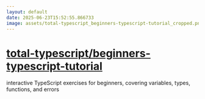 ```yaml
---
layout: default
date: 2025-06-23T15:52:55.866733
image: assets/total-typescript_beginners-typescript-tutorial_cropped.png
---
```


# [total-typescript/beginners-typescript-tutorial](https://github.com/total-typescript/beginners-typescript-tutorial)

interactive TypeScript exercises for beginners, covering variables, types, functions, and errors

